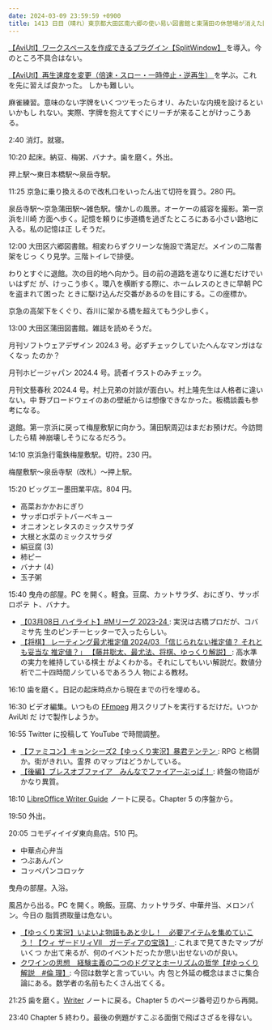 ```yaml
---
date: 2024-03-09 23:59:59 +0900
title: 1413 日目（晴れ）東京都大田区南六郷の使い易い図書館と東蒲田の休憩場が消えた図書館
---
```


[【AviUtl】ワークスペースを作成できるプラグイン【SplitWindow】
](https://sosakubiyori.com/aviutl-splitwindow/)を導入。今のところ不具合はない。

[【AviUtl】再生速度を変更（倍速・スロー・一時停止・逆再生）
](https://sosakubiyori.com/aviutl-playspeed/)を学ぶ。これを先に習えば良かった。
しかも難しい。

麻雀練習。意味のない字牌をいくつツモったらオリ、みたいな内規を設けるといいかもし
れない。実際、字牌を抱えてすぐにリーチが来ることがけっこうある。

2:40 消灯。就寝。

10:20 起床。納豆、梅粥、バナナ。歯を磨く。外出。

押上駅～東日本橋駅～泉岳寺駅。

11:25 京急に乗り換えるので改札口をいったん出て切符を買う。280 円。

泉岳寺駅～京急蒲田駅～雑色駅。懐かしの風景。オーケーの威容を撮影。第一京浜を川崎
方面へ歩く。記憶を頼りに歩道橋を過ぎたところにある小さい路地に入る。私の記憶は正
しそうだ。

12:00 大田区六郷図書館。相変わらずクリーンな施設で満足だ。メインの二階書架をじっ
くり見学。三階トイレで排便。

わりとすぐに退館。次の目的地へ向かう。目の前の道路を道なりに進むだけでいいはずだ
が、けっこう歩く。環八を横断する際に、ホームレスのときに早朝 PC を盗まれて困った
ときに駆け込んだ交番があるのを目にする。この座標か。

京急の高架下をくぐり、呑川に架かる橋を超えてもう少し歩く。

13:00 大田区蒲田図書館。雑誌を読めそうだ。

月刊ソフトウェアデザイン 2024.3 号。必ずチェックしていたへんなマンガはなくなっ
たのか？

月刊ホビージャパン 2024.4 号。読者イラストのみチェック。

月刊文藝春秋 2024.4 号。村上兄弟の対談が面白い。村上隆先生は人格者に違いない。中
野ブロードウェイのあの壁紙からは想像できなかった。板橋談義も参考になる。

退館。第一京浜に戻って梅屋敷駅に向かう。蒲田駅周辺はまだお預けだ。今訪問したら精
神崩壊しそうになるだろう。

14:10 京浜急行電鉄梅屋敷駅。切符。230 円。

梅屋敷駅～泉岳寺駅（改札）～押上駅。

15:20 ビッグエー墨田業平店。804 円。

* 高菜おかかおにぎり
* サッポロポテトバーベキュー
* オニオンとレタスのミックスサラダ
* 大根と水菜のミックスサラダ
* 絹豆腐 (3)
* 柿ピー
* バナナ (4)
* 玉子粥

15:40 曳舟の部屋。PC を開く。軽食。豆腐、カットサラダ、おにぎり、サッポロポテ
ト、バナナ。

* [【03月08日 ハイライト】#Mリーグ 2023-24
  ](https://www.youtube.com/watch?v=e-Qw9H6g64s): 実況は古橋プロだが、コバミサ先
  生のピンチーヒッターで入ったらしい。
* [【将棋】 レーティング最尤推定値 2024/03 「信じられない推定値？ それとも妥当な
  推定値？」 【藤井聡太、最尤法、将棋、ゆっくり解説】
  ](https://www.youtube.com/watch?v=lZSZ8o257Xc): 高水準の実力を維持している棋士
  がよくわかる。それにしてもいい解説だ。数値分析で二十四時間ノシているであろう人
  物による教材。

16:10 歯を磨く。日記の起床時点から現在までの行を埋める。

16:30 ビデオ編集。いつもの [FFmpeg] 用スクリプトを実行するだけだ。いつか AviUtl だ
けで製作しようか。

16:55 Twitter に投稿して YouTube で時間調整。
<blockquote class="twitter-tweet"
  data-conversation="none"
  data-theme="dark" data-media-max-width="480" data-align="center">
<a href="https://twitter.com/showa_yojyo/status/1766371712432816447"></a>
</blockquote>

* [【ファミコン】キョンシーズ2【ゆっくり実況】暴君テンテン
  ](https://www.youtube.com/watch?v=GiaX6KF9cjk): RPG と格闘か。街がきれい。霊界
  のマップはどうかしている。
* [【後編】ブレスオブファイア　みんなでファイアーぶっぱ！
  ](https://www.youtube.com/watch?v=endJrLIv6Uw): 終盤の物語がかなり異質。

18:10 [LibreOffice Writer Guide][Writer] ノートに戻る。Chapter 5 の序盤から。

19:50 外出。

20:05 コモディイイダ東向島店。510 円。

* 中華点心弁当
* つぶあんパン
* コッペパンコロッケ

曳舟の部屋。入浴。

風呂から出る。PC を開く。晩飯。豆腐、カットサラダ、中華弁当、メロンパン。今日の
脂質摂取量は危ない。

* [【ゆっくり実況】いよいよ物語もあと少し！　必要アイテムを集めていこう！【ウィ
  ザードリィⅦ　ガーディアの宝珠】
  ](https://www.youtube.com/watch?v=egfXk1pFkN4): これまで見てきたマップがいくつ
  か出て来るが、何のイベントだったか思い出せないのが良い。
* [クワインの思想　経験主義の二つのドグマとホーリズムの哲学【#ゆっくり解説　#倫
  理】](https://www.youtube.com/watch?v=KESHS1K32Hc): 今回は数学と言っていい。内
  包と外延の概念はまさに集合論にある。数学者の名前もたくさん出てくる。

21:25 歯を磨く。[Writer] ノートに戻る。Chapter 5 のページ番号辺りから再開。

23:40 Chapter 5 終わり。最後の例題がすこぶる面倒で飛ばさざるを得ない。

[FFmpeg]: <https://ffmpeg.org/ffmpeg.html>
[Writer]: https://documentation.libreoffice.org/en/english-documentation/writer/
